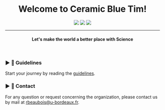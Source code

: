<h1 align="center">Welcome to Ceramic Blue Tim!</h1>
<p align="center">
  <img src="https://img.shields.io/badge/Focus-Neuromorphic engineering-blue" />
  <img src="https://img.shields.io/badge/Location-France-blue" />
  <img src="https://img.shields.io/badge/Languages-French%20%26%20English-blue" />
</p>
<hr/>
<h4 align="center">Let's make the world a better place with Science</h4>
<br>

### ► :passport_control: Guidelines
<p align="left"> 
  Start your journey by reading the <a href="https://ceramic-blue-tim.github.io/Guidelines/">guidelines</a>.
</p>

### ► :postbox: Contact
<p align="left"> 
  For any question or request concerning the organization, please contact us by mail at <a href="mailto:rbeaubois@u-bordeaux.fr">rbeaubois@u-bordeaux.fr</a>.
</p>

